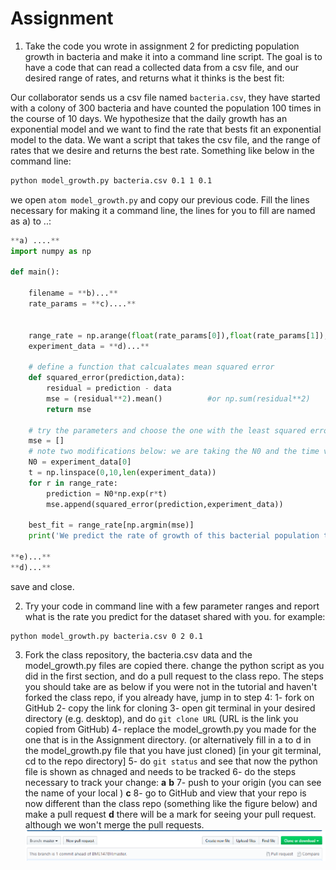 # Assignment

1) Take the code you wrote in assignment 2 for predicting population growth in bacteria and make it into a command line script.
The goal is to have a code that can read a collected data from a csv file, and our desired range of rates, and returns what it thinks is the best fit:

Our collaborator sends us a csv file named `bacteria.csv`, they have started with a colony of 300 bacteria and have counted the population 100 times in the course of 10 days. We hypothesize that the daily growth has an exponential model and we want to find the rate that bests fit an exponential model to the data. We want a script that takes the csv file, and the range of rates that we desire and returns the best rate. Something like below in the command line:

```bash
python model_growth.py bacteria.csv 0.1 1 0.1
```
we open `atom model_growth.py` and copy our previous code. Fill the lines necessary for making it a command line, the lines for you to fill are named as a) to ..:

```Python
**a) ....**
import numpy as np

def main():

    filename = **b)...**
    rate_params = **c)....**


    range_rate = np.arange(float(rate_params[0]),float(rate_params[1]),float(rate_params[2])) #here we made a slight change: since the parameters that are read by sys library are strings, we have to convert them to floats. If we were using argpars library we could define type = 'float'
    experiment_data = **d)...**

    # define a function that calcualates mean squared error
    def squared_error(prediction,data):
        residual = prediction - data
        mse = (residual**2).mean()          #or np.sum(residual**2)
        return mse

    # try the parameters and choose the one with the least squared error
    mse = []
    # note two modifications below: we are taking the N0 and the time vector from data
    N0 = experiment_data[0]
    t = np.linspace(0,10,len(experiment_data))
    for r in range_rate:
        prediction = N0*np.exp(r*t)
        mse.append(squared_error(prediction,experiment_data))

    best_fit = range_rate[np.argmin(mse)]
    print('We predict the rate of growth of this bacterial population to be',best_fit)

**e)...**
**d)...**
```
save and close.

2) Try your code in command line with a few parameter ranges and report what is the rate you predict for the dataset shared with you.
for example:
```
python model_growth.py bacteria.csv 0 2 0.1
```

3) Fork the class repository, the bacteria.csv data and the model_growth.py files are copied there. change the python script as you did in the first section, and do a pull request to the class repo. The steps you should take are as below if you were not in the tutorial and haven't forked the class repo, if you already have, jump in to step 4:
  1- fork on GitHub
  2- copy the link for cloning
  3- open git terminal in your desired directory (e.g. desktop), and do `git clone URL` (URL is the link you copied from GitHub)
  4- replace the model_growth.py you made for the one that is in the Assignment directory. (or alternatively fill in a to d in the model_growth.py file that you have just cloned)
  [in your git terminal, cd to the repo directory]
  5- do `git status` and see that now the python file is shown as chnaged and needs to be tracked
  6- do the steps necessary to track your change:
  **a**
  **b**
  7- push to your origin (you can see the name of your local )
  **c**
  8- go to GitHub and view that your repo is now different than the class repo (something like the figure below) and make a pull request
  **d** there will be a mark for seeing your pull request. although we won't merge the pull requests.
![Figure showing the github repo pull request](PR.png)
